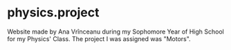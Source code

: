 # physics.project

Website made by Ana Vrînceanu during my Sophomore Year of High School for my Physics' Class. The project I was assigned was "Motors".
